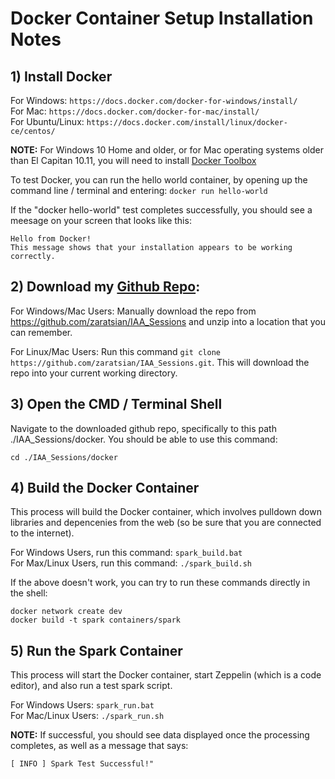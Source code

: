 # Docker Container Setup Installation Notes

## 1) Install Docker
For Windows: ```https://docs.docker.com/docker-for-windows/install/```
<br>For Mac: ```https://docs.docker.com/docker-for-mac/install/```
<br>For Ubuntu/Linux:  ```https://docs.docker.com/install/linux/docker-ce/centos/```

**NOTE:** For Windows 10 Home and older, or for Mac operating systems older than El Capitan 10.11, you will need to install [Docker Toolbox](https://docs.docker.com/toolbox/overview/)

To test Docker, you can run the hello world container, by opening up the command line / terminal and entering: ```docker run hello-world```

If the "docker hello-world" test completes successfully, you should see a meesage on your screen that looks like this:
```
Hello from Docker!
This message shows that your installation appears to be working correctly.
```

## 2) Download my [Github Repo](https://github.com/zaratsian/IAA_Sessions):
For Windows/Mac Users: Manually download the repo from https://github.com/zaratsian/IAA_Sessions and unzip into a location that you can remember.

For Linux/Mac Users: Run this command ```git clone https://github.com/zaratsian/IAA_Sessions.git```. This will download the repo into your current working directory.

## 3) Open the CMD / Terminal Shell
Navigate to the downloaded github repo, specifically to this path ./IAA_Sessions/docker. You should be able to use this command:
```
cd ./IAA_Sessions/docker
```
## 4) Build the Docker Container

This process will build the Docker container, which involves pulldown down libraries and depencenies from the web (so be sure that you are connected to the internet). 

For Windows Users, run this command: ```spark_build.bat```
<br>For Max/Linux Users, run this command:  ```./spark_build.sh```

If the above doesn't work, you can try to run these commands directly in the shell:
```
docker network create dev
docker build -t spark containers/spark
```

## 5) Run the Spark Container 

This process will start the Docker container, start Zeppelin (which is a code editor), and also run a test spark script.
    
For Windows Users:      ```spark_run.bat```
<br>For Mac/Linux Users:    ```./spark_run.sh```

**NOTE:** If successful, you should see data displayed once the processing completes, as well as a message that says:
```
[ INFO ] Spark Test Successful!"
```
